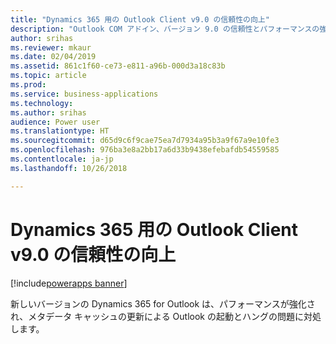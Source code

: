 ```yaml
---
title: "Dynamics 365 用の Outlook Client v9.0 の信頼性の向上"
description: "Outlook COM アドイン、バージョン 9.0 の信頼性とパフォーマンスの強化"
author: srihas
ms.reviewer: mkaur
ms.date: 02/04/2019
ms.assetid: 861c1f60-ce73-e811-a96b-000d3a18c83b
ms.topic: article
ms.prod: 
ms.service: business-applications
ms.technology: 
ms.author: srihas
audience: Power user
ms.translationtype: HT
ms.sourcegitcommit: d65d9c6f9cae75ea7d7934a95b3a9f67a9e10fe3
ms.openlocfilehash: 976ba3e8a2bb17a6d33b9438efebafdb54559585
ms.contentlocale: ja-jp
ms.lasthandoff: 10/26/2018

---
```

# <a name="more-reliable-outlook-client-v90-for-dynamics-365"></a>Dynamics 365 用の Outlook Client v9.0 の信頼性の向上


[!include[powerapps banner](../includes/powerapps.md)]

新しいバージョンの Dynamics 365 for Outlook は、パフォーマンスが強化され、メタデータ キャッシュの更新による Outlook の起動とハングの問題に対処します。

